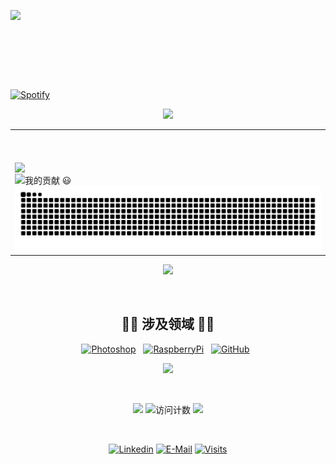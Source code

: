 <!--# Hi there 👋-->
<p align="center">
    <img src="https://cdn.jsdelivr.net/gh/frankion10093/frankion10093/svgs/hello2.svg" align="left" width="340"><br>
<!--<img src="https://readme-typing-svg.herokuapp.com?font=Microsoft+Yahei&size=40&color=38C2FFFF&vCenter=true&lines=Hi+there+%F0%9F%91%8B" 
       alt="Hi there 👋" align="left"/>-->
</p>

<br>
<br>
<br> 
<p>
    
&nbsp;<div>
  [![Spotify](https://novatorem.vercel.app/api/spotify?background_color=0d1117&border_color=ffffff)](https://open.spotify.com/user/omnitenebris)
</div>

</p>

<!--分割线-->
<p align="center">
<img src="https://cdn.jsdelivr.net/gh/frankion10093/frankion10093/line.gif"/>
</p>

<table align="center">
<tr>
<!--功勋墙-->
<td width="60%" border="none">
  <a href="https://github.com/YanRui06">
    <img src="https://github-readme-stats.vercel.app/api?username=YanRui06&theme=gruvbox&show_icons=true" style="max-width: 100%;display: flex;float: left;margin-top: 50px;"/>
  </a>
  <br><br><br><br>
  
  <!--贡献标题-->
  <img src="https://readme-typing-svg.herokuapp.com?font=Microsoft+Yahei&size=30&color=2C974B&vCenter=true&lines=%E6%88%91%E7%9A%84%E8%B4%A1%E7%8C%AE+%F0%9F%98%83" alt="我的贡献 😃" />
  
  <!--贪吃蛇-->   
  <a href="https://github.com/marketplace/actions/generate-snake-game-from-github-contribution-grid">
      <img src="https://raw.githubusercontent.com/YanRui06/YanRui06/output/github-contribution-grid-snake.svg" align="center" alt="贡献贪吃蛇">
  </a>
</td>
</tr>
</table>
 
 


<!--分割线-->
<p align="center">
<img src="https://cdn.jsdelivr.net/gh/frankion10093/frankion10093/line.gif"/>
</p>


<br>
<!--技能图标-->
<h2 align="center">👨‍💻 涉及领域 👨‍💻</h2>
<p align="center">
  <a href="#"><img src="https://cdn.jsdelivr.net/gh/tandpfun/skill-icons/icons/Photoshop.svg" width="40" alt="Photoshop"/></a>&nbsp;&nbsp;
  <a href="#"><img src="https://cdn.jsdelivr.net/gh/tandpfun/skill-icons/icons/RaspberryPi-Dark.svg" width="40" alt="RaspberryPi"/></a>&nbsp;&nbsp;
  <a href="#"><img src="https://cdn.jsdelivr.net/gh/tandpfun/skill-icons/icons/Github-Dark.svg" width="40" alt="GitHub"/></a>&nbsp;&nbsp;

</p>

<!--分割线-->
<p align="center">
<img src="https://cdn.jsdelivr.net/gh/frankion10093/frankion10093/line.gif"/>
</p>


<br>
<!--计数君-->
<p align="center"> 
<!--访问计数-->
<p align="center"> 
  <img src="https://readme-typing-svg.herokuapp.com/?font=microsoft+yahei&size=30&center=true&vCenter=true&width=180&height=33&lines=%E6%82%A8%E6%98%AF%E8%BF%99%E9%87%8C%E7%9A%84%E7%AC%AC" style="max-width: 100%;">
  <img src="https://profile-counter.glitch.me/YanRui06/count.svg" alt="访问计数"/>
  <img src="https://readme-typing-svg.herokuapp.com/?font=microsoft+yahei&size=30&center=true&vCenter=true&width=230&height=33&lines=%E4%BD%8DGuest%EF%BC%81%E6%AC%A2%E8%BF%8E%EF%BC%81" style="max-width: 100%;">
</p>




&nbsp;<div align="center">
  [![Linkedin](https://img.shields.io/badge/linked-in-369?style=flat-square&logo=linkedin&logoColor=white&color=blue)](https://www.linkedin.com/in/andrew-novac)
  [![E-Mail](https://img.shields.io/badge/email-reveal-2a8?style=flat-square&logo=gmail&logoColor=white)](https://mail.novac.dev/)
  [![Visits](https://komarev.com/ghpvc/?username=novatorem&logo=GitHub&label=github%20visits&color=336699&logoColor=white&style=flat-square)](https://github.com/frankion10093)
</div>


